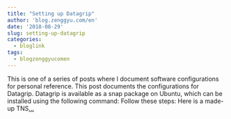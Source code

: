 ```yaml
---
title: "Setting up Datagrip"
author: 'blog.zenggyu.com/en'
date: '2018-08-29'
slug: setting-up-datagrip
categories:
  - bloglink
tags:
  - blogzenggyucomen
---
```


This is one of a series of posts where I document software configurations for personal reference. This post documents the configurations for Datagrip. Datagrip is available as a snap package on Ubuntu, which can be installed using the following command: Follow these steps: Here is a made-up TNS[... <i class="fas fa-external-link-alt"></i>](https://blog.zenggyu.com/en/post/2018-08-29/setting-up-datagrip/)

